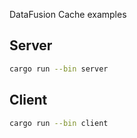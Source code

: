 DataFusion Cache examples

## Server

```bash
cargo run --bin server
```

## Client

```bash
cargo run --bin client
```
